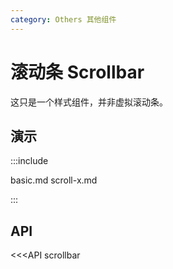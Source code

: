 ```yaml
---
category: Others 其他组件
---
```


# 滚动条 Scrollbar

这只是一个样式组件，并非虚拟滚动条。

## 演示

:::include

basic.md scroll-x.md

:::

## API

<<<API scrollbar